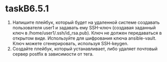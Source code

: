 # taskB6.5.1

1. Напишите плейбук, который будет на удаленной системе создавать пользователя user1 и задавать ему SSH-ключ (создавая заданный ключ в /home/user1/.ssh/id_rsa.pub). Ключ не должен передаваться в открытом виде. Используйте для шифрования ключа ansible-vault. Ключ можете сгенерировать, используя SSH-keygen.
2. Создайте плейбук, который устанавливает, либо удаляет почтовый сервер postfix в зависимости от тега.

